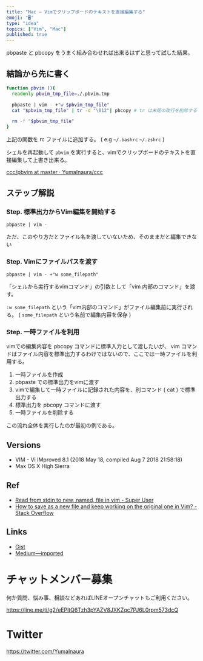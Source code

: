 ```yaml
---
title: "Mac — Vimでクリップボードのテキストを直接編集する"
emoji: "🖥"
type: "idea"
topics: ["Vim", "Mac"]
published: true
---
```


pbpaste と pbcopy をうまく組み合わせれば出来るはずと思って試した結果。

## 結論から先に書く

```sh
function pbvim (){
  readonly pbvim_tmp_file=./.pbvim.tmp

  pbpaste | vim - +"w $pbvim_tmp_file"
  cat "$pbvim_tmp_file" | tr -d "\012"| pbcopy # tr は末尾の改行を削除するため

  rm -f "$pbvim_tmp_file"
}
```

上記の関数を rc ファイルに追加する。 ( e.g `~/.bashrc` `~/.zshrc` )

シェルを再起動して `pbvim` を実行すると、vimでクリップボードのテキストを直接編集して上書き出来る。

[ccc/pbvim at master · YumaInaura/ccc](https://github.com/YumaInaura/ccc/blob/master/source/pbvim)

## ステップ解説

### Step. 標準出力からVim編集を開始する

```
pbpaste | vim -
```

ただ、このやり方だとファイル名を渡していないため、そのままだと編集できない

### Step. Vimにファイルパスを渡す

```
pbpaste | vim - +"w some_filepath"
```

「シェルから実行するvimコマンド」の引数として「vim 内部のコマンド」を渡す。

`:w some_filepath` という「vim内部のコマンド」がファイル編集前に実行される。 ( `some_filepath` という名前で編集内容を保存 )

### Step. 一時ファイルを利用

vimでの編集内容を pbcopy コマンドに標準入力として渡したいが、
vim コマンドはファイル内容を標準出力するわけではないので、ここでは一時ファイルを利用する。

1. 一時ファイルを作成
2. pbpaste での標準出力をvimに渡す
3. vimで編集して一時ファイルに記録された内容を、別コマンド ( cat ) で標準出力する
4. 標準出力を pbcopy コマンドに渡す
5. 一時ファイルを削除する

この流れ全体を実行したのが最初の例である。

## Versions

- VIM - Vi IMproved 8.1 (2018 May 18, compiled Aug  7 2018 21:58:18)
- Max OS X High Sierra

## Ref

- [Read from stdin to new, named, file in vim - Super User](https://superuser.com/questions/421367/read-from-stdin-to-new-named-file-in-vim)
- [How to save as a new file and keep working on the original one in Vim? - Stack Overflow](https://stackoverflow.com/questions/4980168/how-to-save-as-a-new-file-and-keep-working-on-the-original-one-in-vim)

## Links

- [Gist](https://gist.github.com/YumaInaura/6585e10fd96dcf1b0088f20c40cd448e)
- [Medium—imported](https://medium.com/p/2238783e2ad9)








<!-- Update From Qiita API -->

# チャットメンバー募集


何か質問、悩み事、相談などあればLINEオープンチャットもご利用ください。

https://line.me/ti/g2/eEPltQ6Tzh3pYAZV8JXKZqc7PJ6L0rpm573dcQ





# Twitter


https://twitter.com/YumaInaura


<!-- Update From Qiita API -->


